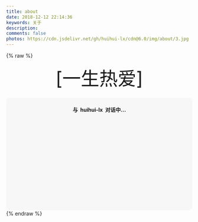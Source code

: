 ```yaml
---
title: about
date: 2018-12-12 22:14:36
keywords: 关于
description: 
comments: false
photos: https://cdn.jsdelivr.net/gh/huihui-lx/cdn@6.0/img/about/3.jpg
---
```

{% raw %}
<!-- 因为vue和botui更新导至bug,现将对话移至js下的botui中配置 -->
<div class="entry-content">
  <div class="moe-mashiro" style="text-align:center; font-size: 50px; margin-bottom: 20px;">[一生热爱]</div>
  <div id="hello-mashiro" class="popcontainer" style="min-height: 300px; padding: 2px 6px 4px; background-color: rgba(242, 242, 242, 0.5); border-radius: 10px;">
    <center>
    <p>
    </p>
    <h4>
    与&nbsp;<ruby>
    huihui-lx&nbsp;<rp>
    （</rp>
    <!-- <rt>
    真（ま）白（しろ）</rt>
    <rp>
    ）</rp> -->
    </ruby>
    对话中...</h4>
    <p>
    </p>
    </center>
    <bot-ui></botui>
  </div>
</div>
<script src="/js/botui.js"></script>
<script>
bot_ui_ini()
</script>
{% endraw %}